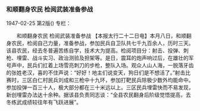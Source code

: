 ### 和顺翻身农民  检阅武装准备参战

1947-02-25
第2版()
专栏：

　　和顺翻身农民
    检阅武装准备参战
    【本报太行二十二日电】本月八日，和顺翻身农民，检阅自己力量，准备参战，参加民兵自卫队共七千九百余人，历时三天。该县农民，经去冬普遍苦练自学，技术大为提高。检阅项目分：射击、投弹、刺枪、埋雷、战斗实习、政治测验及担架等。是日，震耳的炮声响过后，在雄壮的军号声中，民兵们扛着上场雪亮刺刀的步枪，整队入场。观众人山人海，一脱落牙齿的张姓老汉，喜的不住声说：“好好！地主们说变天，狗日们是不想活了。”射击比赛时，三区白仁村民兵刘成和三枪中十九环，参加打靶民兵除极少数外均能命中。参加投弹一百三十人，极大部分都在三十米远以上。三区民兵埋雷快而不易发现，新创埋雷办法达十余种。据该县负责同志谈：“全县农民翻身后阶级觉悟提高，去冬练武成绩较往年有飞跃进展”。
